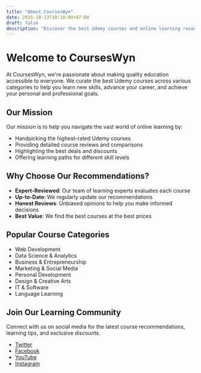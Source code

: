 ```yaml
---
title: "About CoursesWyn"
date: 2025-10-13T10:10:00+07:00
draft: false
description: "Discover the best Udemy courses and online learning resources to advance your career and skills"
---
```


# Welcome to CoursesWyn

At CoursesWyn, we're passionate about making quality education accessible to everyone. We curate the best Udemy courses across various categories to help you learn new skills, advance your career, and achieve your personal and professional goals.

## Our Mission

Our mission is to help you navigate the vast world of online learning by:
- Handpicking the highest-rated Udemy courses
- Providing detailed course reviews and comparisons
- Highlighting the best deals and discounts
- Offering learning paths for different skill levels

## Why Choose Our Recommendations?

- **Expert-Reviewed**: Our team of learning experts evaluates each course
- **Up-to-Date**: We regularly update our recommendations
- **Honest Reviews**: Unbiased opinions to help you make informed decisions
- **Best Value**: We find the best courses at the best prices

## Popular Course Categories

- Web Development
- Data Science & Analytics
- Business & Entrepreneurship
- Marketing & Social Media
- Personal Development
- Design & Creative Arts
- IT & Software
- Language Learning

## Join Our Learning Community

Connect with us on social media for the latest course recommendations, learning tips, and exclusive discounts.

- [Twitter](https://twitter.com/courseswyn)
- [Facebook](https://facebook.com/courseswyn)
- [YouTube](https://youtube.com/@courseswyn)
- [Instagram](https://instagram.com/courseswyn)

